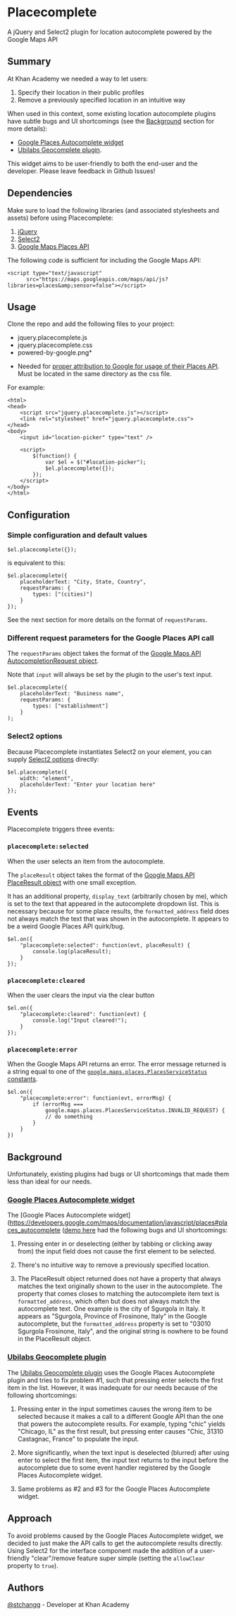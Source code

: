 Placecomplete
=============

A jQuery and Select2 plugin for location autocomplete powered by the Google Maps API

## Summary

At Khan Academy we needed a way to let users:

1. Specify their location in their public profiles
2. Remove a previously specified location in an intuitive way

When used in this context, some existing location autocomplete plugins have subtle bugs and UI shortcomings (see the [Background](#background) section for more details):

- [Google Places Autocomplete widget](https://developers.google.com/maps/documentation/javascript/places#places_autocomplete)
- [Ubilabs Geocomplete plugin](http://ubilabs.github.io/geocomplete/).

This widget aims to be user-friendly to both the end-user and the developer. Please leave feedback in Github Issues!

## Dependencies

Make sure to load the following libraries (and associated stylesheets and assets) before using Placecomplete:

1. [jQuery](http://jquery.com/)
2. [Select2](http://ivaynberg.github.io/select2/)
3. [Google Maps Places API](https://developers.google.com/places/documentation/autocomplete)

The following code is sufficient for including the Google Maps API:

    <script type="text/javascript"
          src="https://maps.googleapis.com/maps/api/js?libraries=places&amp;sensor=false"></script>

## Usage

Clone the repo and add the following files to your project:

- jquery.placecomplete.js
- jquery.placecomplete.css
- powered-by-google.png*

* Needed for [proper attribution to Google for usage of their Places API](https://developers.google.com/places/policies). Must be located in the same directory as the css file.

For example:

    <html>
    <head>
        <script src="jquery.placecomplete.js"></script>
        <link rel="stylesheet" href="jquery.placecomplete.css">
    </head>
    <body>
        <input id="location-picker" type="text" />

        <script>
            $(function() {
                var $el = $("#location-picker");
                $el.placecomplete({});
            });
        </script>
    </body>
    </html>

## Configuration

### Simple configuration and default values

    $el.placecomplete({});

is equivalent to this:

    $el.placecomplete({
        placeholderText: "City, State, Country",
        requestParams: {
            types: ["(cities)"]
        }
    });

See the next section for more details on the format of `requestParams`.

### Different request parameters for the Google Places API call

The `requestParams` object takes the format of the [Google Maps API AutocompletionRequest object](https://developers.google.com/maps/documentation/javascript/reference#AutocompletionRequest).

Note that `input` will always be set by the plugin to the user's text input.

    $el.placecomplete({
        placeholderText: "Business name",
        requestParams: {
            types: ["establishment"]
        }
    );

### Select2 options

Because Placecomplete instantiates Select2 on your element, you can supply [Select2 options](http://ivaynberg.github.io/select2/#documentation) directly:

    $el.placecomplete({
        width: "element",
        placeholderText: "Enter your location here"
    });

## Events

Placecomplete triggers three events:

### `placecomplete:selected`
When the user selects an item from the autocomplete.

The `placeResult` object takes the format of the [Google Maps API PlaceResult object](https://developers.google.com/maps/documentation/javascript/reference#PlaceResult) with one small exception.

It has an additional property, `display_text` (arbitrarily chosen by me), which is set to the text that appeared in the autocomplete dropdown list. This is necessary because for some place results, the `formatted_address` field does not always match the text that was shown in the autocomplete. It appears to be a weird Google Places API quirk/bug.

    $el.on({
        "placecomplete:selected": function(evt, placeResult) {
            console.log(placeResult);
        }
    });

### `placecomplete:cleared`
When the user clears the input via the clear button

    $el.on({
        "placecomplete:cleared": function(evt) {
            console.log("Input cleared!");
        }
    });

### `placecomplete:error`
When the Google Maps API returns an error. The error message returned is a string equal to one of the [`google.maps.places.PlacesServiceStatus` constants](https://developers.google.com/maps/documentation/javascript/reference#PlacesServiceStatus).

    $el.on({
        "placecomplete:error": function(evt, errorMsg) {
            if (errorMsg ===
                google.maps.places.PlacesServiceStatus.INVALID_REQUEST) {
                // do something
            }
        }
    })

## Background

Unfortunately, existing plugins had bugs or UI shortcomings that made them less than ideal for our needs.

### [Google Places Autocomplete widget](https://developers.google.com/maps/documentation/javascript/places#places_autocomplete)

The [Google Places Autocomplete widget](https://developers.google.com/maps/documentation/javascript/places#places_autocomplete ([demo here](https://developers.google.com/maps/documentation/javascript/examples/places-autocomplete) had the following bugs and UI shortcomings:

1. Pressing enter in or deselecting (either by tabbing or clicking away from) the input field does not cause the first element to be selected.

2. There's no intuitive way to remove a previously specified location.

3. The PlaceResult object returned does not have a property that always matches the text originally shown to the user in the autocomplete. The property that comes closes to matching the autocomplete item text is `formatted_address`, which often but does not always match the autocomplete text. One example is the city of Sgurgola in Italy. It appears as "Sgurgola, Province of Frosinone, Italy" in the Google autocomplete, but the `formatted_address` property is set to "03010 Sgurgola Frosinone, Italy", and the original string is nowhere to be found in the PlaceResult object.

### [Ubilabs Geocomplete plugin](http://ubilabs.github.io/geocomplete/)

The [Ubilabs Geocomplete plugin](http://ubilabs.github.io/geocomplete/) uses the Google Places Autocomplete plugin and tries to fix problem #1, such that pressing enter selects the first item in the list. However, it was inadequate for our needs because of the following shortcomings:

1. Pressing enter in the input sometimes causes the wrong item to be selected because it makes a call to a different Google API than the one that powers the autocomplete results. For example, typing "chic" yields "Chicago, IL" as the first result, but pressing enter causes "Chic, 31310 Castagnac, France" to populate the input.

2. More significantly, when the text input is deselected (blurred) after using enter to select the first item, the input text returns to the input before the autocomplete due to some event handler registered by the Google Places Autocomplete widget.

3. Same problems as #2 and #3 for the Google Places Autocomplete widget.

## Approach

To avoid problems caused by the Google Places Autocomplete widget, we decided to just make the API calls to get the autocomplete results directly. Using Select2 for the interface component made the addition of a user-friendly "clear"/remove feature super simple (setting the `allowClear` property to `true`).

## Authors

[@stchangg](http://github.com/stchangg) - Developer at Khan Academy
